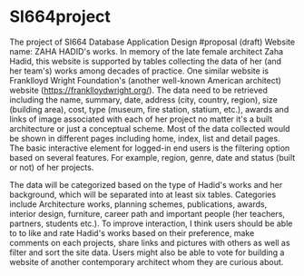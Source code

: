 # SI664project
The project of SI664 Database Application Design
#proposal (draft)
Website name: ZAHA HADID's works.  In memory of the late female architect Zaha Hadid, this website is supported by tables collecting the data of her (and her team's) works among decades of practice. One similar website is Franklloyd Wright Foundation's (another well-known American architect) website (https://franklloydwright.org/). The data need to be retrieved including the name, summary, date, address (city, country, region), size (building area), cost, type (museum, fire station, statium, etc.), awards and links of image associated with each of her project no matter it's a built architecture or just a conceptual scheme. Most of the data collected would be shown in different pages including home, index, list and detail pages. The basic interactive element for logged-in end users is the filtering option based on several features. For example, region, genre, date and status (built or not) of her projects. 

The data will be categorized based on the type of Hadid's works and her background, which will be separated into at least six tables. Categories include Architecture works, planning schemes, publications, awards, interior design, furniture, career path and important people (her teachers, partners, students etc.).  To improve interaction, I think users should be able to to like and rate Hadid's works based on their preference, make comments on each projects, share links and pictures with others as well as filter and sort the site data. Users might also be able to vote for building a website of another contemporary architect whom they are curious about.
